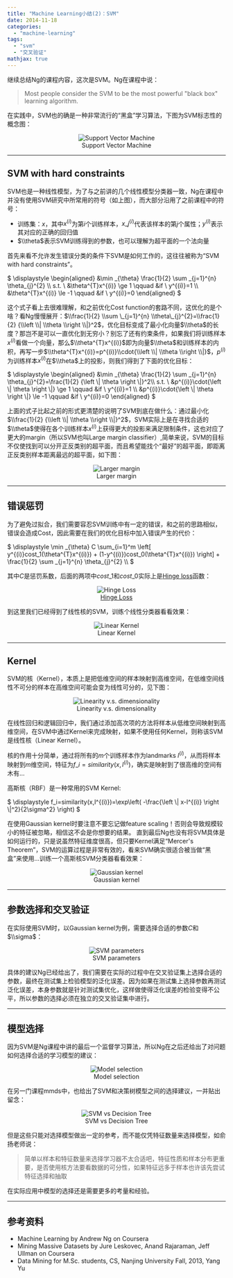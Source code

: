 ```yaml
---
title: "Machine Learning小结(2)：SVM"
date: 2014-11-18
categories: 
  - "machine-learning"
tags: 
  - "svm"
  - "交叉验证"
mathjax: true
---
```


继续总结Ng的课程内容，这次是SVM。Ng在课程中说：

> Most people consider the SVM to be the most powerful "black box" learning algorithm.

在实践中，SVM也的确是一种非常流行的“黑盒”学习算法，下图为SVM标志性的概念图：

<figure style="text-align: center;">
  <img src="/assets/images/Svm_max_sep_hyperplane_with_margin-e1417223870925.png" alt="Support Vector Machine" />
  <figcaption>Support Vector Machine</figcaption>
</figure>

<!--more-->

* * *

## SVM with hard constraints

SVM也是一种线性模型，为了与之前讲的几个线性模型分类器一致，Ng在课程中并没有使用SVM研究中所常用的符号（如上图），而大部分沿用了之前课程中的符号：

- 训练集：$x$，其中$x^{(i)}$为第$i$个训练样本，$x\_j^{(i)}$代表该样本的第$j$个属性；$y^{(i)}$表示其对应的正确的回归值
- $\\theta$表示SVM训练得到的参数，也可以理解为超平面的一个法向量

首先来看不允许发生错误分类的条件下SVM是如何工作的，这往往被称为“SVM with hard constraints”。

$ \\displaystyle \\begin{aligned} &\\min \_{\\theta} \\frac{1}{2} \\sum \_{j=1}^{n} \\theta\_{j}^{2} \\\\ s.t. \\ &\\theta^{T}x^{(i)} \\ge 1 \\qquad &if \\ y^{(i)}=1 \\\\ &\\theta^{T}x^{(i)} \\le -1 \\qquad &if \\ y^{(i)}=0 \\end{aligned} $

这个式子看上去很难理解，和之前优化Cost function的套路不同，这优化的是个啥？看Ng慢慢展开：$\\frac{1}{2} \\sum \_{j=1}^{n} \\theta\_{j}^{2}=\\frac{1}{2} {\\left \\| \\theta \\right \\|}^2$，优化目标变成了最小化向量$\\theta$的长度？那岂不是可以一直优化到无穷小？别忘了还有约束条件，如果我们将训练样本$x^{(i)}$看做一个向量，那么$\\theta^{T}x^{(i)}$即为向量$\\theta$和训练样本的内积，再写一步$\\theta^{T}x^{(i)}=p^{(i)}\\cdot{\\left \\| \\theta \\right \\|}$，$p^{(i)}$为训练样本$x^{(i)}$在$\\theta$上的投影，则我们得到了下面的优化目标：

$ \\displaystyle \\begin{aligned} &\\min \_{\\theta} \\frac{1}{2} \\sum \_{j=1}^{n} \\theta\_{j}^{2}=\\frac{1}{2} {\\left \\| \\theta \\right \\|}^2\\\\ s.t. \\ &p^{(i)}\\cdot{\\left \\| \\theta \\right \\|} \\ge 1 \\qquad &if \\ y^{(i)}=1 \\\\ &p^{(i)}\\cdot{\\left \\| \\theta \\right \\|} \\le -1 \\qquad &if \\ y^{(i)}=0 \\end{aligned} $

上面的式子比起之前的形式更清楚的说明了SVM到底在做什么：通过最小化$\\frac{1}{2} {\\left \\| \\theta \\right \\|}^2$，SVM实际上是在寻找合适的$\\theta$使得在各个训练样本$x^{(i)}$上获得更大的投影来满足限制条件，这也对应了更大的margin（所以SVM也叫Large margin classifier）,简单来说，SVM的目标不仅使找到可以分开正反类别的超平面，而且希望能找个“最好”的超平面，即距离正反类别样本距离最远的超平面，如下图：

<figure style="text-align: center;">
  <img src="/assets/images/69F86EE6-78B5-4620-A038-29D1A22D507D.jpg" alt="Larger margin" />
  <figcaption>Larger margin</figcaption>
</figure>

* * *

## 错误惩罚

为了避免过拟合，我们需要容忍SVM训练中有一定的错误，和之前的思路相似，错误会造成Cost，因此需要在我们的优化目标中加入错误产生的代价：

$ \\displaystyle \\min \_{\\theta} C \\sum\_{i=1}^m \\left\[ y^{(i)}cost\_1(\\theta^{T}x^{(i)}) + (1-y^{(i)})cost\_0(\\theta^{T}x^{(i)}) \\right\] + \\frac{1}{2} \\sum \_{j=1}^{n} \\theta\_{j}^{2} \\\\ $

其中$C$是惩罚系数，后面的两项中$cost\_1$和$cost\_0$实际上是[Hinge loss](http://en.wikipedia.org/wiki/Hinge_loss "Hinge loss")函数：

<figure style="text-align: center;">
  <img src="/assets/images/945126A2-3160-49B1-B4C2-5C9CB6EAA0C9.jpg" alt="Hinge Loss" />
  <figcaption><a href="http://en.wikipedia.org/wiki/Hinge_loss" title="Hinge loss">Hinge Loss</a></figcaption>
</figure>

到这里我们已经得到了线性核的SVM，训练个线性分类器看看效果：

<figure style="text-align: center;">
  <img src="/assets/images/0A148944-9317-4BDA-BCB4-591148F131BE.jpg" alt="Linear Kernel" />
  <figcaption>Linear Kernel</figcaption>
</figure>

* * *

## Kernel

SVM的核（Kernel），本质上是把低维空间的样本映射到高维空间，在低维空间线性不可分的样本在高维空间可能会变为线性可分的，见下图：

<figure style="text-align: center;">
  <img src="/assets/images/77B83BE4-C6A6-4302-AEAD-CA9B85B3AF27.jpg" alt="Linearity v.s. dimensionality" />
  <figcaption>Linearity v.s. dimensionality</figcaption>
</figure>

在线性回归和逻辑回归中，我们通过添加高次项的方法将样本从低维空间映射到高维空间，在SVM中通过Kernel来完成映射，如果不使用任何Kernel，则称该SVM是线性核（Linear Kernel）。

核的作用十分简单，通过将所有的$m$个训练样本作为landmarks $l^{(i)}$，从而将样本映射到$m$维空间，特征为$f\_i=similarity(x,l^{(i)})$，确实是映射到了很高维的空间有木有...

高斯核（RBF）是一种常用的SVM Kernel:

$ \\displaystyle f\_i=similarity(x,l^{(i)})=\\exp\\left( -\\frac{\\left \\| x-l^{(i)} \\right \\|^2}{2\\sigma^2} \\right) $

在使用Gaussian kernel时要注意不要忘记做feature scaling！否则会导致规模较小的特征被忽略，相信这不会是你想要的结果。 直到最后Ng也没有将SVM具体是如何运行的，只是说虽然特征维度很高，但只要Kernel满足“Mercer's Theorem”，SVM的运算过程是非常有效的，看来SVM确实很适合被当做“黑盒”来使用...训练一个高斯核SVM分类器看看效果：

<figure style="text-align: center;">
  <img src="/assets/images/82396B3F-C2F1-4F64-9DA3-CAB0C9BF250C.jpg" alt="Gaussian kernel" />
  <figcaption>Gaussian kernel</figcaption>
</figure>

* * *

## 参数选择和交叉验证

在实际使用SVM时，以Gaussian kernel为例，需要选择合适的参数$C$和$\\sigma$：

<figure style="text-align: center;">
  <img src="/assets/images/61FBC408-0CBA-441A-917B-361D374CE8B9.jpg" alt="SVM parameters" />
  <figcaption>SVM parameters</figcaption>
</figure>

具体的建议Ng已经给出了，我们需要在实际的过程中在交叉验证集上选择合适的参数，最终在测试集上检验模型的泛化误差。因为如果在测试集上选择参数再测试泛化误差，本身参数就是针对测试集优化，这样做使得泛化误差的检验变得不公平，所以参数的选择必须在独立的交叉验证集中进行。

* * *

## 模型选择

因为SVM是Ng课程中讲的最后一个监督学习算法，所以Ng在之后还给出了对问题如何选择合适的学习模型的建议：

<figure style="text-align: center;">
  <img src="/assets/images/13E72658-771D-489A-9233-17FA9120AE8E.jpg" alt="Model selection" />
  <figcaption>Model selection</figcaption>
</figure>

在另一门课程mmds中，也给出了SVM和决策树模型之间的选择建议，一并贴出留念：

<figure style="text-align: center;">
  <img src="/assets/images/B4E78099-7ADE-4C93-86DA-537E411F870A.jpg" alt="SVM vs Decision Tree" />
  <figcaption>SVM vs Decision Tree</figcaption>
</figure>

但是这些只能对选择模型做出一定的参考，而不能仅凭特征数量来选择模型，如俞扬老师说：

> 简单以样本和特征数量来选择学习器不太合适吧，特征性质和样本分布更重要，是否使用核方法要看数据的可分性，如果特征远多于样本也许该先尝试特征选择和抽取

在实际应用中模型的选择还是需要更多的考量和经验。

* * *

## 参考资料

- Machine Learning by Andrew Ng on Coursera
- Mining Massive Datasets by Jure Leskovec, Anand Rajaraman, Jeff Ullman on Coursera
- Data Mining for M.Sc. students, CS, Nanjing University Fall, 2013, Yang Yu
